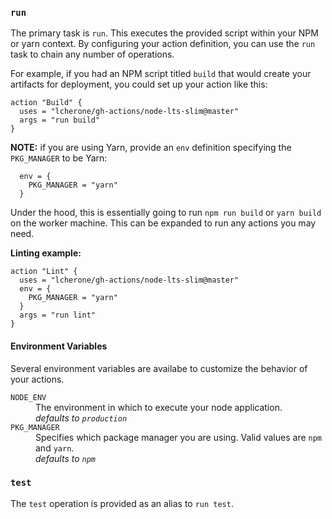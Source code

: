 ### `run`

The primary task is `run`. This executes the provided script within your NPM or yarn context. By configuring your action definition, you can use the `run` task to chain any number of operations.

For example, if you had an NPM script titled `build` that would create your artifacts for deployment, you could set up your action like this:

```
action "Build" {
  uses = "lcherone/gh-actions/node-lts-slim@master"
  args = "run build"
}
```

**NOTE:** if you are using Yarn, provide an `env` definition specifying the `PKG_MANAGER` to be Yarn:

```
  env = {
    PKG_MANAGER = "yarn"
  }
```

Under the hood, this is essentially going to run `npm run build` or `yarn build` on the worker machine. This can be expanded to run any actions you may need.

**Linting example:**

```
action "Lint" {
  uses = "lcherone/gh-actions/node-lts-slim@master"
  env = {
    PKG_MANAGER = "yarn"
  }
  args = "run lint"
}
```

#### Environment Variables

Several environment variables are availabe to customize the behavior of your actions.

<dl>
  <dt><code>NODE_ENV</code></dt>
  <dd>The environment in which to execute your node application.<br>
  <i>defaults to <code>production</code></i></dd>
  <dt><code>PKG_MANAGER</code></dt>
  <dd>Specifies which package manager you are using. Valid values are <code>npm</code> and <code>yarn</code>.<br>
  <i>defaults to <code>npm</code></i></dd>
</dl>

<!--
### `gh-pages`

This action also offers the ability to easily publish to an orphan branch on your repository. This is generally used for publishing static content to a `gh-pages` branch to be hosted by GitHub, but you can customize it to any branching strategy you desire.

This task requires the `GITHUB_TOKEN` secret from your action, or it will not have the appropriate permissions to push to your repo.

#### Example

```
action "GH Pages" {
  uses = "lcherone/gh-actions/node-lts-slim@master"
  secrets = ["GITHUB_TOKEN"]
  args = "gh-pages"
}
```



#### Environment Variables

Since every application is different, there are a few overrides you can provide within your `env` block to customize behavior.

<dl>
  <dt><code>GITHUB_TOKEN</code></dt>
  <dd>This token is provided by GitHub when you specify it in your secrets array. It is required for the operation to have permission to push to your repository.</dd>
  <dt><code>BUILD_DIR</code></dt>
  <dd>Specifies the directory that contains the static assets to be pushed.<br>
  <i>defaults to <code>build</code></i></dd>
  <dt><code>REMOTE_BRANCH</code></dt>
  <dd>Spcifies the branch name to which the contents of <code>$BUILD_DIR</code> should be pushed.<br>
  <i>defaults to <code>gh-pages</code></i></dd>
</dl>

-->

### `test`

The `test` operation is provided as an alias to `run test`.

<!--
## Putting it all together

Once you have a handle on the options, you can create multiple actions easily and chain them together into a workflow. Here is an example of how you might specify a workflow to lint, test, build, and deploy a GH Pages website using this repository.

#### Example Workflow

```
workflow "Build and Deploy Pages" {
  on = "push"
  resolves = ["Lint", "Build", "Test", "Deploy Pages"]
}

action "Lint" {
  uses = "lcherone/gh-actions/node-lts-slim@master"
  env = {
    PKG_MANAGER = "yarn"
  }
  args = "run lint"
}

action "Build" {
  uses = "lcherone/gh-actions/node-lts-slim@master"
  env = {
    PKG_MANAGER = "yarn"
  }
  args = "run build"
}

action "Test" {
  uses = "lcherone/gh-actions/node-lts-slim@master"
  env = {
    PKG_MANAGER = "yarn"
  }
  args = "test"
}

action "Deploy Pages" {
  uses = "lcherone/gh-actions/node-lts-slim@master"
  secrets = ["GITHUB_TOKEN"]
  args = "gh-pages"
  needs = ["Lint", "Build", "Test"]
}
```

-->
